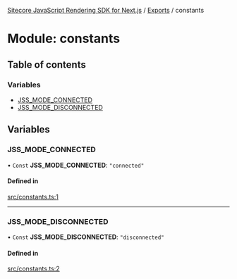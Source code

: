 [Sitecore JavaScript Rendering SDK for Next.js](../README.md) / [Exports](../modules.md) / constants

# Module: constants

## Table of contents

### Variables

- [JSS\_MODE\_CONNECTED](constants.md#jss_mode_connected)
- [JSS\_MODE\_DISCONNECTED](constants.md#jss_mode_disconnected)

## Variables

### JSS\_MODE\_CONNECTED

• `Const` **JSS\_MODE\_CONNECTED**: ``"connected"``

#### Defined in

[src/constants.ts:1](https://github.com/Sitecore/jss/blob/8c00be96/packages/sitecore-jss-nextjs/src/constants.ts#L1)

___

### JSS\_MODE\_DISCONNECTED

• `Const` **JSS\_MODE\_DISCONNECTED**: ``"disconnected"``

#### Defined in

[src/constants.ts:2](https://github.com/Sitecore/jss/blob/8c00be96/packages/sitecore-jss-nextjs/src/constants.ts#L2)
